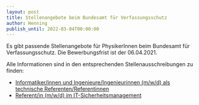 ```yaml
---
layout: post
title: Stellenangebote beim Bundesamt für Verfassungsschutz
author: Henning
publish_until: 2022-03-04T00:00:00
---
```


Es gibt passende Stellenangebote für PhysikerInnen beim Bundesamt für Verfassungsschutz.
Die Bewerbungsfrist ist der 06.04.2021.

Alle Informationen sind in den entsprechenden Stellenausschreibungen zu finden:

* [Informatiker/innen und Ingenieure/Ingenieurinnen (m/w/d) als technische Referenten/Referentinnen](dokumente/ausschreibungen_jobboerse/2021-03-04_bfv1.pdf)
* [Referent/in (m/w/d) im IT-Sicherheitsmanagement](dokumente/ausschreibungen_jobboerse/2021-03-04_bfv2.pdf)
